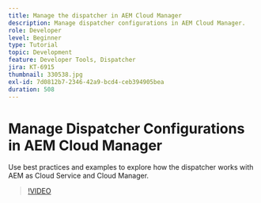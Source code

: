 ```yaml
---
title: Manage the dispatcher in AEM Cloud Manager
description: Manage dispatcher configurations in AEM Cloud Manager.
role: Developer
level: Beginner
type: Tutorial
topic: Development
feature: Developer Tools, Dispatcher
jira: KT-6915
thumbnail: 330538.jpg
exl-id: 7d0812b7-2346-42a9-bcd4-ceb394905bea
duration: 508
---
```

# Manage Dispatcher Configurations in AEM Cloud Manager

Use best practices and examples to explore how the dispatcher works with AEM as Cloud Service and Cloud Manager. 

>[!VIDEO](https://video.tv.adobe.com/v/330538?quality=12&learn=on)
